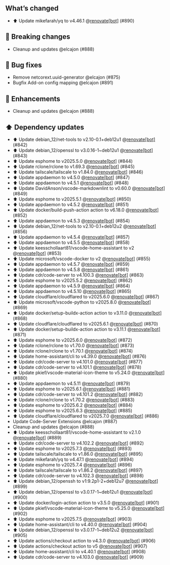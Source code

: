 ## What’s changed
- ⬆️ Update mikefarah/yq to v4.46.1 @[renovate[bot]](https://github.com/apps/renovate) (#890)

## 🚨 Breaking changes

- Cleanup and updates @elcajon (#888)

## 🐛 Bug fixes

- Remove netcorext.uuid-generator @elcajon (#875)
- Bugfix Add-on config mapping @elcajon (#891)

## 🚀 Enhancements

- Cleanup and updates @elcajon (#888)

## ⬆️ Dependency updates

- ⬆️ Update debian_12/net-tools to v2.10-0.1+deb12u1 @[renovate[bot]](https://github.com/apps/renovate) (#842)
- ⬆️ Update debian_12/openssl to v3.0.16-1~deb12u1 @[renovate[bot]](https://github.com/apps/renovate) (#843)
- ⬆️ Update esphome to v2025.5.0 @[renovate[bot]](https://github.com/apps/renovate) (#844)
- ⬆️ Update rclone/rclone to v1.69.3 @[renovate[bot]](https://github.com/apps/renovate) (#845)
- ⬆️ Update tailscale/tailscale to v1.84.0 @[renovate[bot]](https://github.com/apps/renovate) (#846)
- ⬆️ Update appdaemon to v4.5.0 @[renovate[bot]](https://github.com/apps/renovate) (#847)
- ⬆️ Update appdaemon to v4.5.1 @[renovate[bot]](https://github.com/apps/renovate) (#848)
- ⬆️ Update DavidAnson/vscode-markdownlint to v0.60.0 @[renovate[bot]](https://github.com/apps/renovate) (#849)
- ⬆️ Update esphome to v2025.5.1 @[renovate[bot]](https://github.com/apps/renovate) (#850)
- ⬆️ Update appdaemon to v4.5.2 @[renovate[bot]](https://github.com/apps/renovate) (#851)
- ⬆️ Update docker/build-push-action action to v6.18.0 @[renovate[bot]](https://github.com/apps/renovate) (#852)
- ⬆️ Update appdaemon to v4.5.3 @[renovate[bot]](https://github.com/apps/renovate) (#854)
- ⬆️ Update debian_12/net-tools to v2.10-0.1+deb12u2 @[renovate[bot]](https://github.com/apps/renovate) (#856)
- ⬆️ Update appdaemon to v4.5.4 @[renovate[bot]](https://github.com/apps/renovate) (#857)
- ⬆️ Update appdaemon to v4.5.5 @[renovate[bot]](https://github.com/apps/renovate) (#858)
- ⬆️ Update keesschollaart81/vscode-home-assistant to v2 @[renovate[bot]](https://github.com/apps/renovate) (#853)
- ⬆️ Update microsoft/vscode-docker to v2 @[renovate[bot]](https://github.com/apps/renovate) (#855)
- ⬆️ Update appdaemon to v4.5.7 @[renovate[bot]](https://github.com/apps/renovate) (#859)
- ⬆️ Update appdaemon to v4.5.8 @[renovate[bot]](https://github.com/apps/renovate) (#861)
- ⬆️ Update cdr/code-server to v4.100.3 @[renovate[bot]](https://github.com/apps/renovate) (#863)
- ⬆️ Update esphome to v2025.5.2 @[renovate[bot]](https://github.com/apps/renovate) (#862)
- ⬆️ Update appdaemon to v4.5.9 @[renovate[bot]](https://github.com/apps/renovate) (#864)
- ⬆️ Update appdaemon to v4.5.10 @[renovate[bot]](https://github.com/apps/renovate) (#865)
- ⬆️ Update cloudflare/cloudflared to v2025.6.0 @[renovate[bot]](https://github.com/apps/renovate) (#867)
- ⬆️ Update microsoft/vscode-python to v2025.8.0 @[renovate[bot]](https://github.com/apps/renovate) (#869)
- ⬆️ Update docker/setup-buildx-action action to v3.11.0 @[renovate[bot]](https://github.com/apps/renovate) (#868)
- ⬆️ Update cloudflare/cloudflared to v2025.6.1 @[renovate[bot]](https://github.com/apps/renovate) (#870)
- ⬆️ Update docker/setup-buildx-action action to v3.11.1 @[renovate[bot]](https://github.com/apps/renovate) (#871)
- ⬆️ Update esphome to v2025.6.0 @[renovate[bot]](https://github.com/apps/renovate) (#872)
- ⬆️ Update rclone/rclone to v1.70.0 @[renovate[bot]](https://github.com/apps/renovate) (#873)
- ⬆️ Update rclone/rclone to v1.70.1 @[renovate[bot]](https://github.com/apps/renovate) (#874)
- ⬆️ Update home-assistant/cli to v4.39.0 @[renovate[bot]](https://github.com/apps/renovate) (#876)
- ⬆️ Update cdr/code-server to v4.101.0 @[renovate[bot]](https://github.com/apps/renovate) (#877)
- ⬆️ Update cdr/code-server to v4.101.1 @[renovate[bot]](https://github.com/apps/renovate) (#878)
- ⬆️ Update pkief/vscode-material-icon-theme to v5.24.0 @[renovate[bot]](https://github.com/apps/renovate) (#880)
- ⬆️ Update appdaemon to v4.5.11 @[renovate[bot]](https://github.com/apps/renovate) (#879)
- ⬆️ Update esphome to v2025.6.1 @[renovate[bot]](https://github.com/apps/renovate) (#881)
- ⬆️ Update cdr/code-server to v4.101.2 @[renovate[bot]](https://github.com/apps/renovate) (#882)
- ⬆️ Update rclone/rclone to v1.70.2 @[renovate[bot]](https://github.com/apps/renovate) (#883)
- ⬆️ Update esphome to v2025.6.2 @[renovate[bot]](https://github.com/apps/renovate) (#884)
- ⬆️ Update esphome to v2025.6.3 @[renovate[bot]](https://github.com/apps/renovate) (#885)
- ⬆️ Update cloudflare/cloudflared to v2025.7.0 @[renovate[bot]](https://github.com/apps/renovate) (#886)
- Update Code-Server Extensions @elcajon (#887)
- Cleanup and updates @elcajon (#888)
- ⬆️ Update keesschollaart81/vscode-home-assistant to v2.1.0 @[renovate[bot]](https://github.com/apps/renovate) (#889)
- ⬆️ Update cdr/code-server to v4.102.2 @[renovate[bot]](https://github.com/apps/renovate) (#892)
- ⬆️ Update esphome to v2025.7.3 @[renovate[bot]](https://github.com/apps/renovate) (#893)
- ⬆️ Update tailscale/tailscale to v1.86.0 @[renovate[bot]](https://github.com/apps/renovate) (#895)
- ⬆️ Update mikefarah/yq to v4.47.1 @[renovate[bot]](https://github.com/apps/renovate) (#894)
- ⬆️ Update esphome to v2025.7.4 @[renovate[bot]](https://github.com/apps/renovate) (#896)
- ⬆️ Update tailscale/tailscale to v1.86.2 @[renovate[bot]](https://github.com/apps/renovate) (#897)
- ⬆️ Update cdr/code-server to v4.102.3 @[renovate[bot]](https://github.com/apps/renovate) (#898)
- ⬆️ Update debian_12/openssh to v1:9.2p1-2+deb12u7 @[renovate[bot]](https://github.com/apps/renovate) (#899)
- ⬆️ Update debian_12/openssl to v3.0.17-1~deb12u1 @[renovate[bot]](https://github.com/apps/renovate) (#900)
- ⬆️ Update docker/login-action action to v3.5.0 @[renovate[bot]](https://github.com/apps/renovate) (#901)
- ⬆️ Update pkief/vscode-material-icon-theme to v5.25.0 @[renovate[bot]](https://github.com/apps/renovate) (#902)
- ⬆️ Update esphome to v2025.7.5 @[renovate[bot]](https://github.com/apps/renovate) (#903)
- ⬆️ Update home-assistant/cli to v4.40.0 @[renovate[bot]](https://github.com/apps/renovate) (#904)
- ⬆️ Update debian_12/openssl to v3.0.17-1~deb12u2 @[renovate[bot]](https://github.com/apps/renovate) (#905)
- ⬆️ Update actions/checkout action to v4.3.0 @[renovate[bot]](https://github.com/apps/renovate) (#906)
- ⬆️ Update actions/checkout action to v5 @[renovate[bot]](https://github.com/apps/renovate) (#907)
- ⬆️ Update home-assistant/cli to v4.40.1 @[renovate[bot]](https://github.com/apps/renovate) (#908)
- ⬆️ Update cdr/code-server to v4.103.0 @[renovate[bot]](https://github.com/apps/renovate) (#909)
